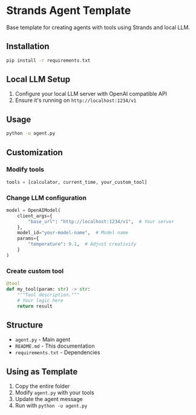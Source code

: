 # Strands Agent Template

Base template for creating agents with tools using Strands and local LLM.

## Installation

```bash
pip install -r requirements.txt
```

## Local LLM Setup

1. Configure your local LLM server with OpenAI compatible API
2. Ensure it's running on `http://localhost:1234/v1`

## Usage

```bash
python -u agent.py
```

## Customization

### Modify tools
```python
tools = [calculator, current_time, your_custom_tool]
```

### Change LLM configuration
```python
model = OpenAIModel(
    client_args={
        "base_url": "http://localhost:1234/v1",  # Your server
    },
    model_id="your-model-name",  # Model name
    params={
        "temperature": 0.1,  # Adjust creativity
    }
)
```

### Create custom tool
```python
@tool
def my_tool(param: str) -> str:
    """Tool description."""
    # Your logic here
    return result
```

## Structure

- `agent.py` - Main agent
- `README.md` - This documentation
- `requirements.txt` - Dependencies

## Using as Template

1. Copy the entire folder
2. Modify `agent.py` with your tools
3. Update the agent message
4. Run with `python -u agent.py`